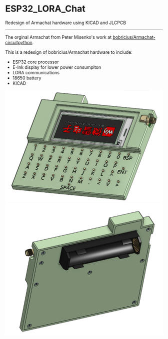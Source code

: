 # ESP32_LORA_Chat
Redesign of Armachat hardware using KICAD and JLCPCB

<hr />

The orginal Armachat from Peter Misenko's work at [bobricius/Armachat-circuitpython](https://github.com/bobricius/Armachat-circuitpython).

This is a redesign of bobricius/Armachat hardware to include:

- ESP32 core processor
- E-Ink display for lower power consumpiton
- LORA communications
- 18650 battery 
- KICAD

<img src="https://github.com/jharvey/ESP32_LORA_Chat/blob/976657520d99301ea2078528e56b4b9693340d82/export/R0.1/iso_top.PNG" alt="ESP32 LORA Chat" width="600" />
<img src="https://github.com/jharvey/ESP32_LORA_Chat/blob/976657520d99301ea2078528e56b4b9693340d82/export/R0.1/iso_bottom.PNG" alt="ESP32 LORA Chat" width="600" />

